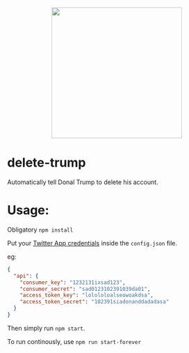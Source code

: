 <p align="center">
  <br />
  <img width="300" src="https://raw.githubusercontent.com/mannynotfound/delete-trump/master/delete-trump.png" />
</p>

# delete-trump

Automatically tell Donal Trump to delete his account.

# Usage:

Obligatory `npm install`

Put your [Twitter App credentials](http://iag.me/socialmedia/how-to-create-a-twitter-app-in-8-easy-steps/) inside the `config.json` file.

eg:

```json
{
  "api": {
    "consumer_key": "1232131ixsad123",
    "consumer_secret": "sad0123102391039da01",
    "access_token_key": "lolololoalseowoakdsa",
    "access_token_secret": "102391siadonanddadadasa"
  }
}
```

Then simply run `npm start`.

To run continously, use `npm run start-forever`

